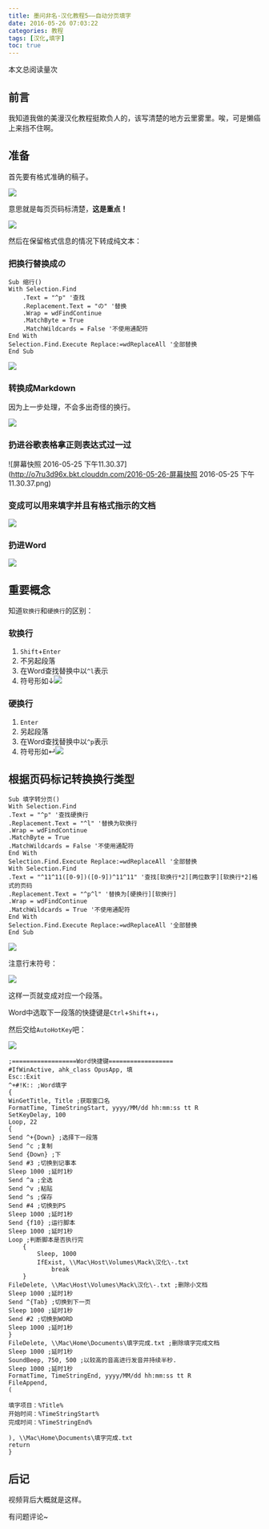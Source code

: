 ```yaml
---
title: 墨问非名-汉化教程5——自动分页填字
date: 2016-05-26 07:03:22
categories: 教程
tags: [汉化,填字]
toc: true
---
```

<span id="busuanzi_container_page_pv">
  本文总阅读量<span id="busuanzi_value_page_pv"></span>次
</span>

## 前言

我知道我做的美漫汉化教程挺欺负人的，该写清楚的地方云里雾里。唉，可是懒癌上来挡不住啊。

## 准备

首先要有格式准确的稿子。

![](http://o7ru3d96x.bkt.clouddn.com/2016-05-26-2016-05-25_231655.png)
<!-- more -->
意思就是每页页码标清楚，**这是重点！**

![](http://o7ru3d96x.bkt.clouddn.com/2016-05-26-2016-05-25_233314.png)



然后在保留格式信息的情况下转成纯文本：

### 把换行替换成の

```vbscript
Sub 缩行()
With Selection.Find
	.Text = "^p" '查找
	.Replacement.Text = "の" '替换
	.Wrap = wdFindContinue
	.MatchByte = True
	.MatchWildcards = False '不使用通配符
End With
Selection.Find.Execute Replace:=wdReplaceAll '全部替换
End Sub
```

![](http://o7ru3d96x.bkt.clouddn.com/2016-05-26-2016-05-25_232610.png)

### 转换成Markdown

因为上一步处理，不会多出奇怪的换行。

![](http://o7ru3d96x.bkt.clouddn.com/2016-05-26-2016-05-25_232715.png)

### 扔进谷歌表格拿正则表达式过一过

![屏幕快照 2016-05-25 下午11.30.37](http://o7ru3d96x.bkt.clouddn.com/2016-05-26-屏幕快照 2016-05-25 下午11.30.37.png)

### 变成可以用来填字并且有格式指示的文档

![](http://o7ru3d96x.bkt.clouddn.com/2016-05-26-2016-05-25_233123.png)

### 扔进Word

![](http://o7ru3d96x.bkt.clouddn.com/2016-05-26-2016-05-25_233218.png)



## 重要概念

知道`软换行`和`硬换行`的区别：

### 软换行

1. `Shift`+`Enter`
2. 不另起段落
3. 在Word查找替换中以`^l`表示
4. 符号形如↓![](http://o7ru3d96x.bkt.clouddn.com/2016-05-26-2016-05-25_232131.png)

### 硬换行

1. `Enter`
2. 另起段落
3. 在Word查找替换中以`^p`表示
4. 符号形如↵![](http://o7ru3d96x.bkt.clouddn.com/2016-05-26-2016-05-25_232333.png)

## 根据页码标记转换换行类型

```vbscript
Sub 填字转分页()
With Selection.Find
.Text = "^p" '查找硬换行
.Replacement.Text = "^l" '替换为软换行
.Wrap = wdFindContinue
.MatchByte = True
.MatchWildcards = False '不使用通配符
End With
Selection.Find.Execute Replace:=wdReplaceAll '全部替换
With Selection.Find
.Text = "^11^11([0-9])([0-9])^11^11" '查找[软换行*2][两位数字][软换行*2]格式的页码
.Replacement.Text = "^p^l" '替换为[硬换行][软换行]
.Wrap = wdFindContinue
.MatchWildcards = True '不使用通配符
End With
Selection.Find.Execute Replace:=wdReplaceAll '全部替换
End Sub
```

![](http://o7ru3d96x.bkt.clouddn.com/2016-05-26-2016-05-25_234554.png)

注意行末符号：

![](http://o7ru3d96x.bkt.clouddn.com/2016-05-26-2016-05-25_234723.png)

这样一页就变成对应一个段落。

Word中选取下一段落的快捷键是`Ctrl`+`Shift`+`↓`，

然后交给`AutoHotKey`吧：

![](http://o7ru3d96x.bkt.clouddn.com/2016-05-26-2016-05-25_235322.png)

```autohotkey
;==================Word快捷键==================
#IfWinActive, ahk_class OpusApp, 填
Esc::Exit
^+#!K:: ;Word填字
{
WinGetTitle, Title ;获取窗口名
FormatTime, TimeStringStart, yyyy/MM/dd hh:mm:ss tt R
SetKeyDelay, 100
Loop, 22
{
Send ^+{Down} ;选择下一段落
Send ^c ;复制
Send {Down} ;下
Send #3 ;切换到记事本
Sleep 1000 ;延时1秒
Send ^a ;全选
Send ^v ;粘贴
Send ^s ;保存
Send #4 ;切换到PS
Sleep 1000 ;延时1秒
Send {f10} ;运行脚本
Sleep 1000 ;延时1秒
Loop ;判断脚本是否执行完
    {
        Sleep, 1000
        IfExist, \\Mac\Host\Volumes\Mack\汉化\-.txt
            break
    }
FileDelete, \\Mac\Host\Volumes\Mack\汉化\-.txt ;删除小文档
Sleep 1000 ;延时1秒
Send ^{Tab} ;切换到下一页
Sleep 1000 ;延时1秒
Send #2 ;切换到WORD
Sleep 1000 ;延时1秒
}
FileDelete, \\Mac\Home\Documents\填字完成.txt ;删除填字完成文档
Sleep 1000 ;延时1秒
SoundBeep, 750, 500 ;以较高的音高进行发音并持续半秒.
Sleep 1000 ;延时1秒
FormatTime, TimeStringEnd, yyyy/MM/dd hh:mm:ss tt R
FileAppend,
(

填字项目：%Title%
开始时间：%TimeStringStart%
完成时间：%TimeStringEnd%

), \\Mac\Home\Documents\填字完成.txt
return
}
```
## 后记

视频背后大概就是这样。

有问题评论~